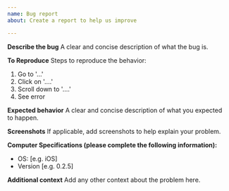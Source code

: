 ```yaml
---
name: Bug report
about: Create a report to help us improve

---
```


**Describe the bug**
A clear and concise description of what the bug is.

**To Reproduce**
Steps to reproduce the behavior:
1. Go to '...'
2. Click on '....'
3. Scroll down to '....'
4. See error

**Expected behavior**
A clear and concise description of what you expected to happen.

**Screenshots**
If applicable, add screenshots to help explain your problem.

**Computer Specifications (please complete the following information):**
 - OS: [e.g. iOS]
 - Version [e.g. 0.2.5]

**Additional context**
Add any other context about the problem here.

